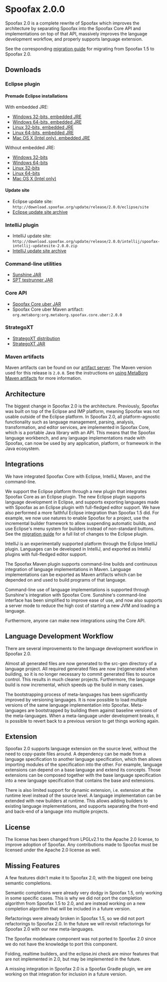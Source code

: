 # Spoofax 2.0.0

Spoofax 2.0 is a complete rewrite of Spoofax which improves the architecture by separating Spoofax into the Spoofax Core API and implementations on top of that API, massively improves the language development workflow, and properly supports language extension.

See the corresponding [migration guide](../migrate/2.0.0.md) for migrating from Spoofax 1.5 to Spoofax 2.0.


## Downloads

### Eclipse plugin

#### Premade Eclipse installations

With embedded JRE:

* [Windows 32-bits, embedded JRE](http://download.spoofax.org/update/release/2.0.0/eclipse/spoofax-win32-x86-jre-2.0.0.zip)
* [Windows 64-bits, embedded JRE](http://download.spoofax.org/update/release/2.0.0/eclipse/spoofax-win32-x86_64-jre-2.0.0.zip)
* [Linux 32-bits, embedded JRE](http://download.spoofax.org/update/release/2.0.0/eclipse/spoofax-linux-x86-jre-2.0.0.tar.gz)
* [Linux 64-bits, embedded JRE](http://download.spoofax.org/update/release/2.0.0/eclipse/spoofax-linux-x86_64-jre-2.0.0.tar.gz)
* [Mac OS X (Intel only), embedded JRE](http://download.spoofax.org/update/release/2.0.0/eclipse/spoofax-macosx-x86_64-jre-2.0.0.tar.gz)

Without embedded JRE:

* [Windows 32-bits](http://download.spoofax.org/update/release/2.0.0/eclipse/spoofax-win32-x86-2.0.0.zip)
* [Windows 64-bits](http://download.spoofax.org/update/release/2.0.0/eclipse/spoofax-win32-x86_64-2.0.0.zip)
* [Linux 32-bits](http://download.spoofax.org/update/release/2.0.0/eclipse/spoofax-linux-x86-2.0.0.tar.gz)
* [Linux 64-bits](http://download.spoofax.org/update/release/2.0.0/eclipse/spoofax-linux-x86_64-2.0.0.tar.gz)
* [Mac OS X (Intel only)](http://download.spoofax.org/update/release/2.0.0/eclipse/spoofax-macosx-x86_64-2.0.0.tar.gz)

#### Update site

* Eclipse update site: `http://download.spoofax.org/update/release/2.0.0/eclipse/site`
* [Eclipse update site archive](http://download.spoofax.org/update/release/2.0.0/eclipse/spoofax-eclipse-updatesite-2.0.0.zip)

### IntelliJ plugin

* IntelliJ update site: `http://download.spoofax.org/update/release/2.0.0/intellij/spoofax-intellij-updatesite-2.0.0.zip`
* [IntelliJ update site archive](http://download.spoofax.org/update/release/2.0.0/intellij/spoofax-intellij-updatesite-2.0.0.zip)

### Command-line utilities

* [Sunshine JAR](http://download.spoofax.org/update/release/2.0.0/spoofax-sunshine-2.0.0.jar)
* [SPT testrunner JAR](http://download.spoofax.org/update/release/2.0.0/spoofax-testrunner-2.0.0.jar)

### Core API

* [Spoofax Core uber JAR](http://download.spoofax.org/update/release/2.0.0/spoofax-uber-2.0.0.jar)
* Spoofax Core uber Maven artifact: `org.metaborg:org.metaborg.spoofax.core.uber:2.0.0`

### StrategoXT

* [StrategoXT distribution](http://download.spoofax.org/update/release/2.0.0/strategoxt-distrib-2.0.0.tar)
* [StrategoXT JAR](http://download.spoofax.org/update/release/2.0.0/strategoxt-2.0.0.jar)

### Maven artifacts

Maven artifacts can be found on our [artifact server](http://artifacts.metaborg.org/content/repositories/releases/org/metaborg/).
The Maven version used for this release is `2.0.0`. See the instructions on [using MetaBorg Maven artifacts](../../dev/maven.md) for more information.

## Architecture

The biggest change in Spoofax 2.0 is the architecture. Previously, Spoofax was built on top of the Eclipse and IMP platform, meaning Spoofax was not usable outside of the Eclipse platform. In Spoofax 2.0, all platform-agnostic functionality such as language management, parsing, analysis, transformation, and editor services, are implemented in Spoofax Core, which is a portable Java library with an API. This means that the Spoofax language workbench, and any language implementations made with Spoofax, can now be used by any application, platform, or framework in the Java ecosystem.


## Integrations

We have integrated Spoofax Core with Eclipse, IntelliJ, Maven, and the command-line.

We support the Eclipse platform through a new plugin that integrates Spoofax Core as an Eclipse plugin. The new Eclipse plugin supports language development in Eclipse, and supports exporting languages made with Spoofax as an Eclipse plugin with full-fledged editor support. We have also performed a more faithful Eclipse integration than Spoofax 1.5 did. For example, we now use natures to enable Spoofax for a project, use the incremental builder framework to allow suspending automatic builds, and use Eclipse's menu system for builders instead of non-standard buttons. See the [migration guide](../migrate/2.0.0.md) for a full list of changes to the Eclipse plugin.

IntelliJ is an experimentally supported platform through the Eclipse IntelliJ plugin. Languages can be developed in IntelliJ, and exported as IntelliJ plugins with full-fledged editor support.

The Spoofax Maven plugin supports command-line builds and continuous integration of language implementations in Maven. Language implementations can be exported as Maven artifacts which can be depended on and used to build programs of that language.

Command-line use of language implementations is supported through Sunshine's integration with Spoofax Core. Sunshine's command-line interface has been simplified to improve ease of use, and now also supports a server mode to reduce the high cost of starting a new JVM and loading a language.

Furthermore, anyone can make new integrations using the Core API.


## Language Development Workflow

There are several improvements to the language development workflow in Spoofax 2.0.

Almost all generated files are now generated to the <span class='file'>src-gen</span> directory of a language project. All required generated files are now (re)generated when building, so it is no longer necessary to commit generated files to source control. This results in much cleaner projects. Furthermore, the language build is now incremental, which speeds up the build in many cases.

The bootstrapping process of meta-languages has been significantly improved by versioning languages. It is now possible to load multiple versions of the same language implementation into Spoofax. Meta-languages are bootstrapped by building them against baseline versions of the meta-languages. When a meta-language under development breaks, it is possible to revert back to a previous version to get things working again.


## Extension

Spoofax 2.0 supports language extension on the source level, without the need to copy-paste files around. A dependency can be made from a language specification to another language specification, which then allows importing modules of the specification into the other.
For example, language extensions can depend on a base language and extend its concepts. Those extensions can be composed together with the base language specification into a new language specification that contains the base and extensions.

There is also limited support for dynamic extension, i.e. extension at the runtime level instead of the source level. A language implementation can be extended with new builders at runtime. This allows adding builders to existing language implementations, and supports separating the front-end and back-end of a language into multiple projects.


## License

The license has been changed from LPGLv2.1 to the Apache 2.0 license, to improve adoption of Spoofax. Any contributions made to Spoofax must be licensed under the Apache 2.0 license as well.


##  Missing Features

A few features didn't make it to Spoofax 2.0, with the biggest one being semantic completions.

Semantic completions were already very dodgy in Spoofax 1.5, only working in some specific cases. This is why we did not port the completion algorithm from Spoofax 1.5 to 2.0, and are instead working on a new completion algorithm that will be included in a future version.

Refactorings were already broken in Spoofax 1.5, so we did not port refactorings to Spoofax 2.0. In the future we will revisit refactorings for Spoofax 2.0 with our new meta-languages.

The Spoofax modelware component was not ported to Spoofax 2.0 since we do not have the knowledge to port this component.

Folding, realtime builders, and the <span class='file'>eclipse.ini</span> check are minor features that are not implemented in 2.0, but may be implemented in the future.

A missing integration in Spoofax 2.0 is a Spoofax Gradle plugin, we are working on that integration for inclusion in a future version.

